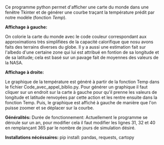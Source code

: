 Ce programme python permet d'afficher une carte du monde dans une fenêtre Tkinter et de générer une courbe traçant la température prédit par notre modèle (fonction *Temp*).

**Affichage à gauche:**

On colorie la carte du monde avec le code couleur correspondant aux approximations très simplifiées de la capacité calorifique que nosu avons faits des terrains diverses du globe.
Il y a aussi une estimation fait sur l'albedo d'une certaine zone qui lui est attribué en fontion de sa longitude et de sa latitude; cela est basé sur un pavage fait de moyennes des valeurs de la NASA.

**Affichage à droite:**

Le graphique de la température est généré à partir de la fonction Temp dans le fichier Code_avec_appel_biblio.py. Pour générer un graphique il faut cliquer sur un endroit sur la carte à gauche pour qu'il prenne les valeurs de longitude et latitude renvoyées par cette action et les rentre ensuite dans la fonction Temp. Puis, le graphique est affiché à gauche de manière que l'on puisse zoomer et se déplacer sur la courbe. 

**Généralités:**
Durée de fonctionnement: Actuellement le programme se déroule sur un an, pour modifier cela il faut modifier les lignes 31, 32 et 40 en remplançant 365 par le nombre de jours de simulation désiré.

**Installations nécéssaires:**
pip install: pandas, requests, cartopy


